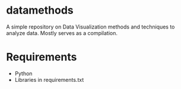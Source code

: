 # datamethods

A simple repository on Data Visualization methods and techniques to analyze data. Mostly serves as a compilation.

# Requirements
* Python
* Libraries in requirements.txt
